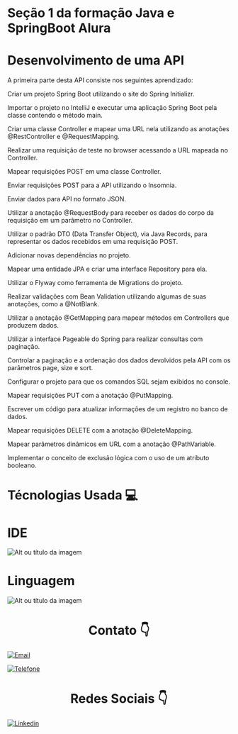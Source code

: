 <h1>Seção 1 da formação Java e SpringBoot Alura</h1>

<h1>Desenvolvimento de uma API</h1>
   
<p>A primeira parte desta API consiste nos seguintes aprendizado:</p>

<p>Criar um projeto Spring Boot utilizando o site do Spring Initializr.</p>
<p>Importar o projeto no IntelliJ e executar uma aplicação Spring Boot pela classe contendo o método main.</p>
<p>Criar uma classe Controller e mapear uma URL nela utilizando as anotações @RestController e @RequestMapping.</p>
<p>Realizar uma requisição de teste no browser acessando a URL mapeada no Controller.</p>

<p>Mapear requisições POST em uma classe Controller.</p>
<p>Enviar requisições POST para a API utilizando o Insomnia.</p>
<p>Enviar dados para API no formato JSON.</p>
<p>Utilizar a anotação @RequestBody para receber os dados do corpo da requisição em um parâmetro no Controller.</p>
<p>Utilizar o padrão DTO (Data Transfer Object), via Java Records, para representar os dados recebidos em uma requisição POST.</p>

<p>Adicionar novas dependências no projeto.</p>
<p>Mapear uma entidade JPA e criar uma interface Repository para ela.</p>
<p>Utilizar o Flyway como ferramenta de Migrations do projeto.</p>
<p>Realizar validações com Bean Validation utilizando algumas de suas anotações, como a @NotBlank.</p>

<p>Utilizar a anotação @GetMapping para mapear métodos em Controllers que produzem dados.</p>
<p>Utilizar a interface Pageable do Spring para realizar consultas com paginação.</p>
<p>Controlar a paginação e a ordenação dos dados devolvidos pela API com os parâmetros page, size e sort.</p>
<p>Configurar o projeto para que os comandos SQL sejam exibidos no console.</p>

<p>Mapear requisições PUT com a anotação @PutMapping.</p>
<p>Escrever um código para atualizar informações de um registro no banco de dados.</p>
<p>Mapear requisições DELETE com a anotação @DeleteMapping.</p>
<p>Mapear parâmetros dinâmicos em URL com a anotação @PathVariable.</p>
<p>Implementar o conceito de exclusão lógica com o uso de um atributo booleano.</p>

<h1> Técnologias Usada 💻 </h1>

<h1> IDE </h1>

![Alt ou título da imagem](https://img.shields.io/badge/Visual_Studio_Code-0078D4?style=for-the-badge&logo=visual%20studio%20code&logoColor=white)

<h1> Linguagem </h1>

![Alt ou título da imagem](https://img.shields.io/badge/Java-ED8B00?style=for-the-badge&logo=java&logoColor=white)

<div style=text-align:center><h1>Contato 👇</h1></div>

[![Email](https://img.shields.io/badge/Gmail-D14836?style=for-the-badge&logo=gmail&logoColor=white)](edson.eduardoengbonelli@gmail.com) 

[![Telefone](https://img.shields.io/badge/WhatsApp-25D366?style=for-the-badge&logo=whatsapp&logoColor=white)](55+(19)9-8351-4369)

<div style=text-align:center><h1> Redes Sociais 👇</h1></div>

[![Linkedin](https://img.shields.io/badge/LinkedIn-0077B5?style=for-the-badge&logo=linkedin&logoColor=white)](https://www.linkedin.com/in/edsonbonelli/)

